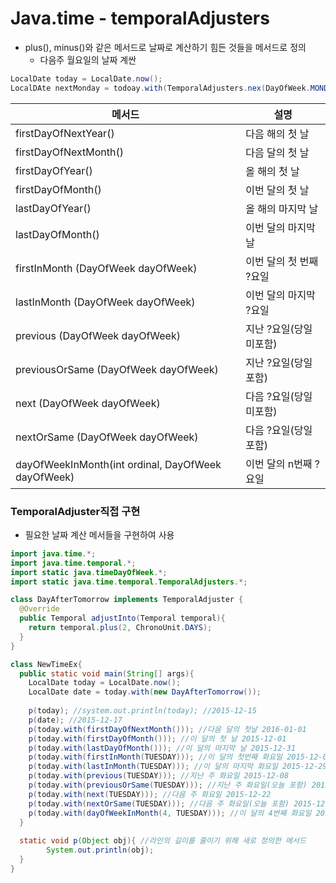# Java.time - temporalAdjusters

- plus(), minus()와 같은 메서드로 날짜로 계산하기 힘든 것들을 메서드로 정의
  - 다음주 월요일의 날짜 계싼

```java
LocalDate today = LocalDate.now();
LocalDAte nextMonday = todoay.with(TemporalAdjusters.nex(DayOfWeek.MONDAY));
```

| 메서드                                             | 설명                    |
| -------------------------------------------------- | ----------------------- |
| firstDayOfNextYear()                               | 다음 해의 첫 날         |
| firstDayOfNextMonth()                              | 다음 달의 첫 날         |
| firstDayOfYear()                                   | 올 해의 첫 날           |
| firstDayOfMonth()                                  | 이번 달의 첫 날         |
| lastDayOfYear()                                    | 올 해의 마지막 날       |
| lastDayOfMonth()                                   | 이번 달의 마지막 날     |
| firstInMonth (DayOfWeek dayOfWeek)                 | 이번 달의 첫 번째 ?요일 |
| lastInMonth (DayOfWeek dayOfWeek)                  | 이번 달의 마지막 ?요일  |
| previous (DayOfWeek dayOfWeek)                     | 지난 ?요일(당일 미포함) |
| previousOrSame (DayOfWeek dayOfWeek)               | 지난 ?요일(당일 포함)   |
| next (DayOfWeek dayOfWeek)                         | 다음 ?요일(당일 미포함) |
| nextOrSame (DayOfWeek dayOfWeek)                   | 다음 ?요일(당일 포함)   |
| dayOfWeekInMonth(int ordinal, DayOfWeek dayOfWeek) | 이번 달의 n번째 ?요일   |



### TemporalAdjuster직접 구현

- 필요한 날짜 계산 메서들을 구현하여 사용

```java
import java.time.*;
import java.time.temporal.*;
import static java.timeDayOfWeek.*;
import static java.time.temporal.TemporalAdjusters.*;

class DayAfterTomorrow implements TemporalAdjuster {
  @Override
  public Temporal adjustInto(Temporal temporal){
    return temporal.plus(2, ChronoUnit.DAYS);
  }
}

class NewTimeEx{
  public static void main(String[] args){
    LocalDate today = LocalDate.now();
    LocalDate date = today.with(new DayAfterTomorrow());
    
    p(today); //system.out.println(today); //2015-12-15
    p(date); //2015-12-17
    p(today.with(firstDayOfNextMonth())); //다음 달의 첫날 2016-01-01
    p(today.with(firstDayOfMonth())); //이 달의 첫 날 2015-12-01
    p(today.with(lastDayOfMonth())); //이 달의 마지막 날 2015-12-31
    p(today.with(firstInMonth(TUESDAY))); //이 달의 첫번째 화요일 2015-12-01
    p(today.with(lastInMonth(TUESDAY))); //이 달의 마지막 화요일 2015-12-29
    p(today.with(previous(TUESDAY))); //지난 주 화요일 2015-12-08
    p(today.with(previousOrSame(TUESDAY))); //지난 주 화요일(오늘 포함) 2015-12-15
    p(today.with(next(TUESDAY))); //다음 주 화요일 2015-12-22
    p(today.with(nextOrSame(TUESDAY))); //다음 주 화요일(오늘 포함) 2015-12-15
    p(today.with(dayOfWeekInMonth(4, TUESDAY))); //이 달의 4번째 화요일 2015-12-22
  }
  
  static void p(Object obj){ //라인의 길이를 줄이기 위해 새로 정의한 메서드
		System.out.println(obj);    
  }
}


```

